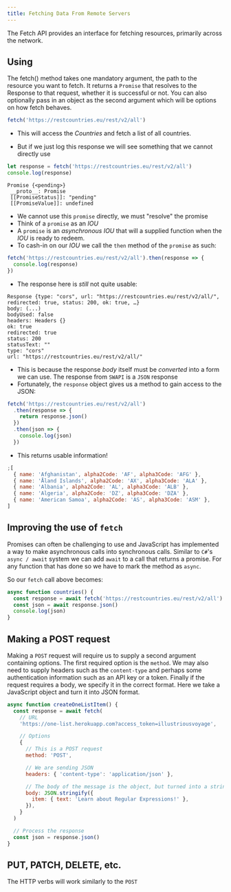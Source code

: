 ```yaml
---
title: Fetching Data From Remote Servers
---
```


The Fetch API provides an interface for fetching resources, primarily across the
network.

## Using

The fetch() method takes one mandatory argument, the path to the resource you
want to fetch. It returns a `Promise` that resolves to the Response to that
request, whether it is successful or not. You can also optionally pass in an
object as the second argument which will be options on how fetch behaves.

```javascript
fetch('https://restcountries.eu/rest/v2/all')
```

- This will access the _Countries_ and fetch a list of all countries.

- But if we just log this response we will see something that we cannot directly
  use

```javascript
let response = fetch('https://restcountries.eu/rest/v2/all')
console.log(response)
```

```
Promise {<pending>}
 __proto__: Promise
 [[PromiseStatus]]: "pending"
 [[PromiseValue]]: undefined
```

- We cannot use this `promise` directly, we must "resolve" the promise
- Think of a `promise` as an _IOU_
- A `promise` is an _asynchronous_ _IOU_ that will a supplied function when the
  _IOU_ is ready to redeem.
- To cash-in on our _IOU_ we call the `then` method of the `promise` as such:

```javascript
fetch('https://restcountries.eu/rest/v2/all').then(response => {
  console.log(response)
})
```

- The response here is _still_ not quite usable:

```
Response {type: "cors", url: "https://restcountries.eu/rest/v2/all/", redirected: true, status: 200, ok: true, …}
body: (...)
bodyUsed: false
headers: Headers {}
ok: true
redirected: true
status: 200
statusText: ""
type: "cors"
url: "https://restcountries.eu/rest/v2/all/"
```

- This is because the response _body_ itself must be _converted_ into a form we
  can use. The response from `SWAPI` is a `JSON` response
- Fortunately, the `response` object gives us a method to gain access to the
  JSON:

```javascript
fetch('https://restcountries.eu/rest/v2/all')
  .then(response => {
    return response.json()
  })
  .then(json => {
    console.log(json)
  })
```

- This returns usable information!

```javascript
;[
  { name: 'Afghanistan', alpha2Code: 'AF', alpha3Code: 'AFG' },
  { name: 'Åland Islands', alpha2Code: 'AX', alpha3Code: 'ALA' },
  { name: 'Albania', alpha2Code: 'AL', alpha3Code: 'ALB' },
  { name: 'Algeria', alpha2Code: 'DZ', alpha3Code: 'DZA' },
  { name: 'American Samoa', alpha2Code: 'AS', alpha3Code: 'ASM' },
]
```

## Improving the use of `fetch`

Promises can often be challenging to use and JavaScript has implemented a way to
make asynchronous calls into synchronous calls. Similar to `C#`'s
`async / await` system we can add `await` to a call that returns a promise. For
any function that has done so we have to mark the method as `async`.

So our `fetch` call above becomes:

```javascript
async function countries() {
  const response = await fetch('https://restcountries.eu/rest/v2/all')
  const json = await response.json()
  console.log(json)
}
```

## Making a POST request

Making a `POST` request will require us to supply a second argument containing
options. The first required option is the `method`. We may also need to supply
headers such as the `content-type` and perhaps some authentication information
such as an API key or a token. Finally if the request requires a body, we
specify it in the correct format. Here we take a JavaScript object and turn it
into JSON format.

```javascript
async function createOneListItem() {
  const response = await fetch(
    // URL
    'https://one-list.herokuapp.com?access_token=illustriousvoyage',

    // Options
    {
      // This is a POST request
      method: 'POST',

      // We are sending JSON
      headers: { 'content-type': 'application/json' },

      // The body of the message is the object, but turned into a string in JSON format
      body: JSON.stringify({
        item: { text: 'Learn about Regular Expressions!' },
      }),
    }
  )

  // Process the response
  const json = response.json()
}
```

## PUT, PATCH, DELETE, etc.

The HTTP verbs will work similarly to the `POST`
